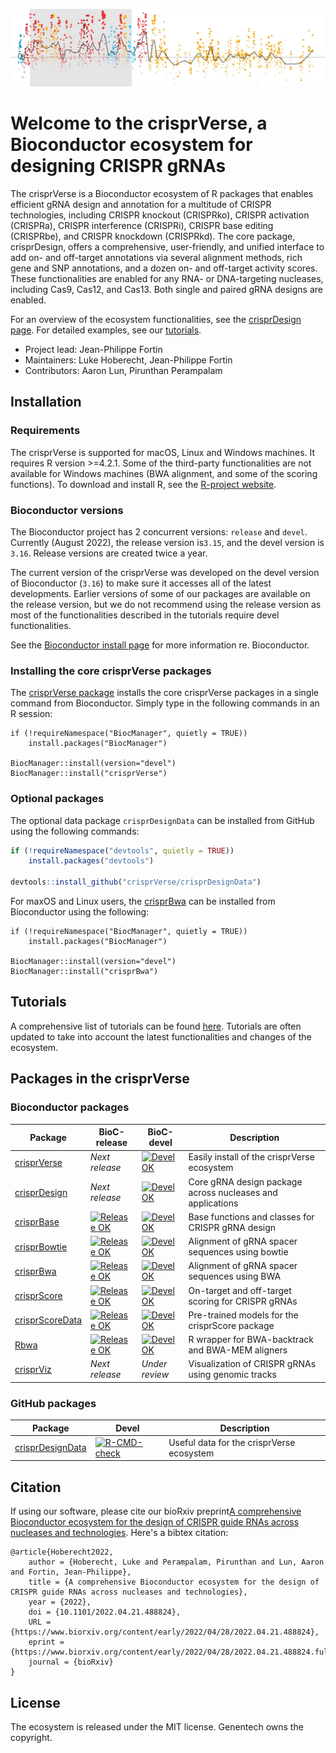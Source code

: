 ![alt text](https://github.com/crisprVerse/.github/blob/main/profile/figs/header.jpg)


# Welcome to the crisprVerse, a Bioconductor ecosystem for designing CRISPR gRNAs

The crisprVerse is a Bioconductor ecosystem of R packages that enables efficient gRNA design and annotation for a multitude of CRISPR technologies, including CRISPR knockout (CRISPRko), CRISPR activation (CRISPRa), CRISPR interference (CRISPRi), CRISPR base editing (CRISPRbe), and CRISPR knockdown (CRISPRkd). The core package, crisprDesign, offers a comprehensive, user-friendly, and unified interface to add on- and off-target annotations via several alignment methods, rich gene and SNP annotations, and a dozen on- and off-target activity scores. These functionalities are enabled for any RNA- or DNA-targeting nucleases, including Cas9, Cas12, and Cas13. Both single and paired gRNA designs are enabled. 

For an overview of the ecosystem functionalities, see the [crisprDesign page](https://github.com/crisprVerse/crisprDesign).
For detailed examples, see our [tutorials](https://github.com/crisprVerse/Tutorials).


- Project lead: Jean-Philippe Fortin
- Maintainers: Luke Hoberecht, Jean-Philippe Fortin
- Contributors: Aaron Lun, Pirunthan Perampalam

## Installation 

### Requirements

The crisprVerse is supported for macOS, Linux and Windows machines.
It requires R version >=4.2.1. Some of the third-party functionalities are not
available for Windows machines (BWA alignment, and some of the scoring 
functions). To download and install R, see 
the [R-project website](https://www.r-project.org/).

### Bioconductor versions

The Bioconductor project has 2 concurrent versions: `release` and `devel`.
Currently (August 2022), the release version is`3.15`, and the
devel version is `3.16`. Release versions are created twice a year.

The current version of the crisprVerse was developed on the devel version
of Bioconductor (`3.16`) to make sure it accesses all of the latest 
developments. Earlier versions of some of our packages are available 
on the release version, but we do not recommend using the release version
as most of the functionalities described in the tutorials require
devel functionalities.

See the [Bioconductor install page](https://www.bioconductor.org/install/) for
more information re. Bioconductor. 


### Installing the core crisprVerse packages

The [crisprVerse package](https://github.com/crisprVerse/crisprVerse) installs
the core crisprVerse packages in a single command from Bioconductor. Simply
type in the following commands in an R session:


```{r, eval=FALSE}
if (!requireNamespace("BiocManager", quietly = TRUE))
    install.packages("BiocManager")

BiocManager::install(version="devel")
BiocManager::install("crisprVerse")
```


### Optional packages

The optional data package `crisprDesignData` can be installed from GitHub using the following commands:

```r
if (!requireNamespace("devtools", quietly = TRUE))
    install.packages("devtools")
    
devtools::install_github("crisprVerse/crisprDesignData")
```

For maxOS and Linux users, the 
[crisprBwa](https://github.com/crisprVerse/crisprBwa) can be installed
from Bioconductor using the following:

```{r, eval=FALSE}
if (!requireNamespace("BiocManager", quietly = TRUE))
    install.packages("BiocManager")

BiocManager::install(version="devel")
BiocManager::install("crisprBwa")
```


## Tutorials

A comprehensive list of tutorials can be found [here](https://github.com/crisprVerse/Tutorials). 
Tutorials are often updated to take into account the latest functionalities and changes of the ecosystem. 


## Packages in the crisprVerse

### Bioconductor packages

|Package|BioC-release|BioC-devel|Description
|---|---|---|---|
|[crisprVerse](https://github.com/crisprVerse/crisprVerse)|*Next release*|[![Devel OK](https://bioconductor.org/shields/build/devel/bioc/crisprVerse.svg)](http://bioconductor.org/checkResults/devel/bioc-LATEST/crisprVerse/)|Easily install of the crisprVerse ecosystem|
|[crisprDesign](https://github.com/crisprVerse/crisprDesign)|*Next release*|[![Devel OK](https://bioconductor.org/shields/build/devel/bioc/crisprDesign.svg)](http://bioconductor.org/checkResults/devel/bioc-LATEST/crisprDesign/)|Core gRNA design package across nucleases and applications|
|[crisprBase](https://github.com/crisprVerse/crisprBase)|[![Release OK](https://bioconductor.org/shields/build/release/bioc/crisprBase.svg)](http://bioconductor.org/checkResults/release/bioc-LATEST/crisprBase/)|[![Devel OK](https://bioconductor.org/shields/build/devel/bioc/crisprBase.svg)](http://bioconductor.org/checkResults/devel/bioc-LATEST/crisprBase/)|Base functions and classes for CRISPR gRNA design|
|[crisprBowtie](https://github.com/crisprVerse/crisprBase)|[![Release OK](https://bioconductor.org/shields/build/release/bioc/crisprBowtie.svg)](http://bioconductor.org/checkResults/release/bioc-LATEST/crisprBowtie/)|[![Devel OK](https://bioconductor.org/shields/build/devel/bioc/crisprBowtie.svg)](http://bioconductor.org/checkResults/devel/bioc-LATEST/crisprBowtie/)|Alignment of gRNA spacer sequences using bowtie|
|[crisprBwa](https://github.com/crisprVerse/crisprBwa)|[![Release OK](https://bioconductor.org/shields/build/release/bioc/crisprBwa.svg)](http://bioconductor.org/checkResults/release/bioc-LATEST/crisprBwa/)|[![Devel OK](https://bioconductor.org/shields/build/devel/bioc/crisprBwa.svg)](http://bioconductor.org/checkResults/devel/bioc-LATEST/crisprBwa/)|Alignment of gRNA spacer sequences using BWA|
|[crisprScore](https://github.com/crisprVerse/crisprScore)|[![Release OK](https://bioconductor.org/shields/build/release/bioc/crisprScore.svg)](http://bioconductor.org/checkResults/release/bioc-LATEST/crisprScore/)|[![Devel OK](https://bioconductor.org/shields/build/devel/bioc/crisprScore.svg)](http://bioconductor.org/checkResults/devel/bioc-LATEST/crisprScore/)|On-target and off-target scoring for CRISPR gRNAs|
|[crisprScoreData](https://github.com/crisprVerse/crisprScoreData)|[![Release OK](https://bioconductor.org/shields/build/release/data-experiment/crisprScoreData.svg)](http://bioconductor.org/checkResults/release/data-experiment-LATEST/crisprScoreData/)|[![Devel OK](https://bioconductor.org/shields/build/devel/data-experiment/crisprScoreData.svg)](http://bioconductor.org/checkResults/devel/data-experiment-LATEST/crisprScoreData/)|Pre-trained models for the crisprScore package|
|[Rbwa](https://github.com/crisprVerse/Rbwa)|[![Release OK](https://bioconductor.org/shields/build/release/bioc/Rbwa.svg)](http://bioconductor.org/checkResults/release/bioc-LATEST/Rbwa/)|[![Devel OK](https://bioconductor.org/shields/build/devel/bioc/Rbwa.svg)](http://bioconductor.org/checkResults/devel/bioc-LATEST/Rbwa/)|R wrapper for BWA-backtrack and BWA-MEM aligners|
|[crisprViz](https://github.com/crisprVerse/crisprViz)|*Next release*|*Under review*|Visualization of CRISPR gRNAs using genomic tracks |

### GitHub packages

|Package|Devel|Description
|---|---|---|
|[crisprDesignData](https://github.com/crisprVerse/crisprDesignData)|[![R-CMD-check](https://github.com/crisprVerse/crisprDesignData/actions/workflows/check-standard.yaml/badge.svg)](https://github.com/crisprVerse/crisprDesignData/actions/workflows/check-standard.yaml)|Useful data for the crisprVerse ecosystem|


## Citation

If using our software, please cite our bioRxiv preprint[A comprehensive Bioconductor ecosystem for the design of CRISPR guide RNAs across nucleases and technologies](https://www.biorxiv.org/content/10.1101/2022.04.21.488824v2). Here's a bibtex citation:

```
@article{Hoberecht2022,
	author = {Hoberecht, Luke and Perampalam, Pirunthan and Lun, Aaron and Fortin, Jean-Philippe},
	title = {A comprehensive Bioconductor ecosystem for the design of CRISPR guide RNAs across nucleases and technologies},
	year = {2022},
	doi = {10.1101/2022.04.21.488824},
	URL = {https://www.biorxiv.org/content/early/2022/04/28/2022.04.21.488824},
	eprint = {https://www.biorxiv.org/content/early/2022/04/28/2022.04.21.488824.full.pdf},
	journal = {bioRxiv}
}

```

## License

The ecosystem is released under the MIT license. Genentech owns the copyright. 
